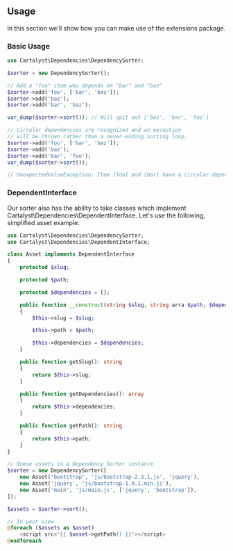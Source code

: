 ## Usage

In this section we'll show how you can make use of the extensions package.

### Basic Usage

```php
use Cartalyst\Dependencies\DependencySorter;

$sorter = new DependencySorter();

// Add a "foo" item who depends on "bar" and "baz"
$sorter->add('foo', ['bar', 'baz']);
$sorter->add('baz');
$sorter->add('bar', 'baz');

var_dump($sorter->sort()); // Will spit out ['baz', 'bar', 'foo']

// Circular dependencies are recognized and an exception
// will be thrown rather than a never-ending sorting loop.
$sorter->add('foo', ['bar', 'baz']);
$sorter->add('baz');
$sorter->add('bar', 'foo');
var_dump($sorter->sort());

// UnexpectedValueException: Item [foo] and [bar] have a circular dependency.
```

### DependentInterface

Our sorter also has the ability to take classes which implement Cartalyst\Dependencies\DependentInterface. Let's use the following, simplified asset example:

```php
use Cartalyst\Dependencies\DependencySorter;
use Cartalyst\Dependencies\DependentInterface;

class Asset implements DependentInterface
{
    protected $slug;

    protected $path;

    protected $dependencies = [];

    public function __construct(string $slug, string arra $path, $dependencies = [])
    {
        $this->slug = $slug;

        $this->path = $path;

        $this->dependencies = $dependencies;
    }

    public function getSlug(): string
    {
        return $this->slug;
    }

    public function getDependencies(): array
    {
        return $this->dependencies;
    }

    public function getPath(): string
    {
        return $this->path;
    }
}

// Queue assets in a Dependency Sorter instance
$sorter = new DependencySorter([
    new Asset('bootstrap', 'js/bootstrap-2.3.1.js', 'jquery'),
    new Asset('jquery', 'js/bootstrap-1.9.1.min.js'),
    new Asset('main', 'js/main.js', ['jquery', 'bootstrap']),
]);

$assets = $sorter->sort();

// In your view
@foreach ($assets as $asset)
    <script src="{{ $asset->getPath() }}"></script>
@endforeach
```
